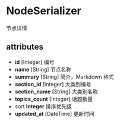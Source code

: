 # NodeSerializer

节点详情

## attributes

* **id** [Integer] 编号
* **name** [String] 节点名称
* **summary** [String] 简介，Markdown 格式
* **section_id** [Integer] 大类别编号
* **section_name** [String] 大类别名称
* **topics_count** [Integer] 话题数量
* sort **Integer** 排序优先级
* **updated_at** [DateTime] 更新时间



